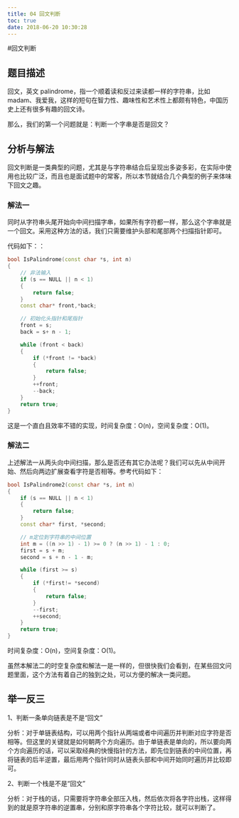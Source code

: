 ```yaml
---
title: 04 回文判断
toc: true
date: 2018-06-20 10:30:28
---
```

#回文判断


## 题目描述

回文，英文 palindrome，指一个顺着读和反过来读都一样的字符串，比如 madam、我爱我，这样的短句在智力性、趣味性和艺术性上都颇有特色，中国历史上还有很多有趣的回文诗。

那么，我们的第一个问题就是：判断一个字串是否是回文？

## 分析与解法

回文判断是一类典型的问题，尤其是与字符串结合后呈现出多姿多彩，在实际中使用也比较广泛，而且也是面试题中的常客，所以本节就结合几个典型的例子来体味下回文之趣。

### 解法一

同时从字符串头尾开始向中间扫描字串，如果所有字符都一样，那么这个字串就是一个回文。采用这种方法的话，我们只需要维护头部和尾部两个扫描指针即可。

代码如下：：

```cpp
bool IsPalindrome(const char *s, int n)
{
 	// 非法输入
 	if (s == NULL || n < 1)
 	{
 		return false;
 	}
 	const char* front,*back;

 	// 初始化头指针和尾指针
 	front = s;
 	back = s+ n - 1;

 	while (front < back)
 	{
 		if (*front != *back)
 		{
 			return false;
 		}
 		++front;
 		--back;
 	}
 	return true;
}
```

这是一个直白且效率不错的实现，时间复杂度：O(n)，空间复杂度：O(1)。


### 解法二

上述解法一从两头向中间扫描，那么是否还有其它办法呢？我们可以先从中间开始、然后向两边扩展查看字符是否相等。参考代码如下：

```cpp
bool IsPalindrome2(const char *s, int n)
{
 	if (s == NULL || n < 1)
 	{
 		return false;
 	}
 	const char* first, *second;

 	// m定位到字符串的中间位置
 	int m = ((n >> 1) - 1) >= 0 ? (n >> 1) - 1 : 0;
 	first = s + m;
 	second = s + n - 1 - m;

 	while (first >= s)
 	{
 		if (*first!= *second)
 		{
 			return false;
 		}
 		--first;
 		++second;
 	}
 	return true;
}
```
时间复杂度：O(n)，空间复杂度：O(1)。

虽然本解法二的时空复杂度和解法一是一样的，但很快我们会看到，在某些回文问题里面，这个方法有着自己的独到之处，可以方便的解决一类问题。

## 举一反三

1、判断一条单向链表是不是“回文”

分析：对于单链表结构，可以用两个指针从两端或者中间遍历并判断对应字符是否相等。但这里的关键就是如何朝两个方向遍历。由于单链表是单向的，所以要向两个方向遍历的话，可以采取经典的快慢指针的方法，即先位到链表的中间位置，再将链表的后半逆置，最后用两个指针同时从链表头部和中间开始同时遍历并比较即可。

2、判断一个栈是不是“回文”

分析：对于栈的话，只需要将字符串全部压入栈，然后依次将各字符出栈，这样得到的就是原字符串的逆置串，分别和原字符串各个字符比较，就可以判断了。
